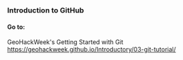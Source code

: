 ### Introduction to GitHub

#### Go to: 
GeoHackWeek's Getting Started with Git  
https://geohackweek.github.io/Introductory/03-git-tutorial/
